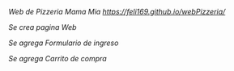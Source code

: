 *Web de Pizzeria Mama  Mia*
*https://feli169.github.io/webPizzeria/*

*Se crea pagina Web*

*Se agrega Formulario de ingreso*

*Se agrega Carrito de compra*